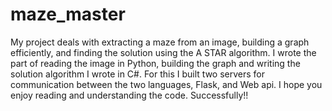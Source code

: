 # maze_master
My project deals with extracting a maze from an image, building a graph efficiently, and finding the solution using the A STAR algorithm.
I wrote the part of reading the image in Python, building the graph and writing the solution algorithm I wrote in C#.
For this I built two servers for communication between the two languages, Flask, and Web api.
I hope you enjoy reading and understanding the code.
Successfully!!
